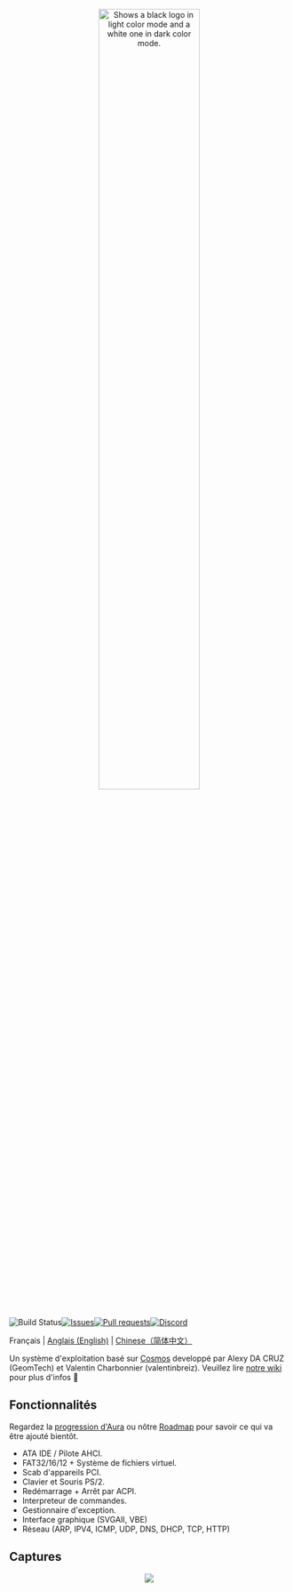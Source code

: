 <p align="center">
  <picture>
    <source media="(prefers-color-scheme: dark)" srcset="https://raw.githubusercontent.com/aura-systems/Aura-Operating-System/master/ARTWORK/auralogo_white.png">
    <source media="(prefers-color-scheme: light)" srcset="https://raw.githubusercontent.com/aura-systems/Aura-Operating-System/master/ARTWORK/auralogo_black.png">
    <img width=60% alt="Shows a black logo in light color mode and a white one in dark color mode." src="">
  </picture>
</p>

![Build Status](https://github.com/aura-systems/Aura-Operating-System/workflows/.NET%20Core/badge.svg)[![Issues](https://img.shields.io/github/issues/aura-systems/Aura-Operating-System.svg)](https://github.com/aura-systems/Aura-Operating-System/issues)[![Pull requests](https://img.shields.io/github/issues-pr/aura-systems/Aura-Operating-System.svg)](https://github.com/aura-systems/Aura-Operating-System/pulls)[![Discord](https://img.shields.io/badge/join%20us%20on-discord-blue.svg)](https://discord.gg/DFbAtVA)

Français | [Anglais (English)](https://github.com/aura-systems/Aura-Operating-System/blob/master/README.md) | [Chinese（简体中文）](https://github.com/aura-systems/Aura-Operating-System/blob/master/README_CN.md)

Un système d'exploitation basé sur [Cosmos](https://github.com/CosmosOS/Cosmos) developpé par Alexy DA CRUZ (GeomTech) et Valentin Charbonnier (valentinbreiz). Veuillez lire [notre wiki](https://github.com/aura-systems/Aura-Operating-System/wiki) pour plus d'infos 🌼

## Fonctionnalités

Regardez la [progression d'Aura](https://github.com/aura-systems/Aura-Operating-System/projects/4) ou nôtre [Roadmap](https://github.com/aura-systems/Aura-Operating-System/projects/3) pour savoir ce qui va être ajouté bientôt.

- ATA IDE / Pilote AHCI.
- FAT32/16/12 + Système de fichiers virtuel.
- Scab d'appareils PCI.
- Clavier et Souris PS/2.
- Redémarrage + Arrêt par ACPI.
- Interpreteur de commandes.
- Gestionnaire d'exception.
- Interface graphique (SVGAII, VBE)
- Réseau (ARP, IPV4, ICMP, UDP, DNS, DHCP, TCP, HTTP)

## Captures

<p align="center"><img src="https://raw.githubusercontent.com/aura-systems/Aura-Operating-System/master/ARTWORK/aura1.png"></p>
